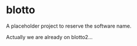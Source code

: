 # blotto

A placeholder project to reserve the software name.

Actually we are already on blotto2...

